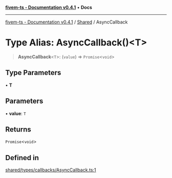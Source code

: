 [**fivem-ts - Documentation v0.4.1**](../../../README.md) • **Docs**

***

[fivem-ts - Documentation v0.4.1](../../../README.md) / [Shared](../README.md) / AsyncCallback

# Type Alias: AsyncCallback()\<T\>

> **AsyncCallback**\<`T`\>: (`value`) => `Promise`\<`void`\>

## Type Parameters

• **T**

## Parameters

• **value**: `T`

## Returns

`Promise`\<`void`\>

## Defined in

[shared/types/callbacks/AsyncCallback.ts:1](https://github.com/Purpose-Dev/fivem-ts/blob/main/src/shared/types/callbacks/AsyncCallback.ts#L1)
